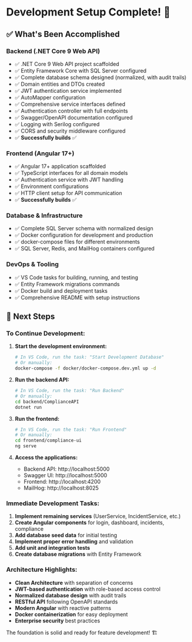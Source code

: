 # Development Setup Complete! 🎉

## ✅ What's Been Accomplished

### Backend (.NET Core 9 Web API)
- ✅ .NET Core 9 Web API project scaffolded
- ✅ Entity Framework Core with SQL Server configured
- ✅ Complete database schema designed (normalized, with audit trails)
- ✅ Domain entities and DTOs created
- ✅ JWT authentication service implemented
- ✅ AutoMapper configuration
- ✅ Comprehensive service interfaces defined
- ✅ Authentication controller with full endpoints
- ✅ Swagger/OpenAPI documentation configured
- ✅ Logging with Serilog configured
- ✅ CORS and security middleware configured
- ✅ **Successfully builds** ✅

### Frontend (Angular 17+)
- ✅ Angular 17+ application scaffolded
- ✅ TypeScript interfaces for all domain models
- ✅ Authentication service with JWT handling
- ✅ Environment configurations
- ✅ HTTP client setup for API communication
- ✅ **Successfully builds** ✅

### Database & Infrastructure
- ✅ Complete SQL Server schema with normalized design
- ✅ Docker configuration for development and production
- ✅ docker-compose files for different environments
- ✅ SQL Server, Redis, and MailHog containers configured

### DevOps & Tooling
- ✅ VS Code tasks for building, running, and testing
- ✅ Entity Framework migrations commands
- ✅ Docker build and deployment tasks
- ✅ Comprehensive README with setup instructions

## 🚀 Next Steps

### To Continue Development:

1. **Start the development environment:**
   ```bash
   # In VS Code, run the task: "Start Development Database"
   # Or manually:
   docker-compose -f docker/docker-compose.dev.yml up -d
   ```

2. **Run the backend API:**
   ```bash
   # In VS Code, run the task: "Run Backend"
   # Or manually:
   cd backend/ComplianceAPI
   dotnet run
   ```

3. **Run the frontend:**
   ```bash
   # In VS Code, run the task: "Run Frontend"
   # Or manually:
   cd frontend/compliance-ui
   ng serve
   ```

4. **Access the applications:**
   - Backend API: http://localhost:5000
   - Swagger UI: http://localhost:5000
   - Frontend: http://localhost:4200
   - MailHog: http://localhost:8025

### Immediate Development Tasks:
1. **Implement remaining services** (UserService, IncidentService, etc.)
2. **Create Angular components** for login, dashboard, incidents, compliance
3. **Add database seed data** for initial testing
4. **Implement proper error handling** and validation
5. **Add unit and integration tests**
6. **Create database migrations** with Entity Framework

### Architecture Highlights:
- **Clean Architecture** with separation of concerns
- **JWT-based authentication** with role-based access control
- **Normalized database design** with audit trails
- **RESTful API** following OpenAPI standards
- **Modern Angular** with reactive patterns
- **Docker containerization** for easy deployment
- **Enterprise security** best practices

The foundation is solid and ready for feature development! 🏗️
